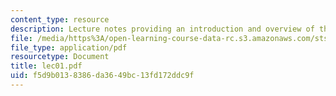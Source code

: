 ```yaml
---
content_type: resource
description: Lecture notes providing an introduction and overview of the course.
file: /media/https%3A/open-learning-course-data-rc.s3.amazonaws.com/sts-471j-engineering-apollo-the-moon-project-as-a-complex-system-spring-2007/f5d9b0138386da3649bc13fd172ddc9f_lec01.pdf
file_type: application/pdf
resourcetype: Document
title: lec01.pdf
uid: f5d9b013-8386-da36-49bc-13fd172ddc9f
---
```

